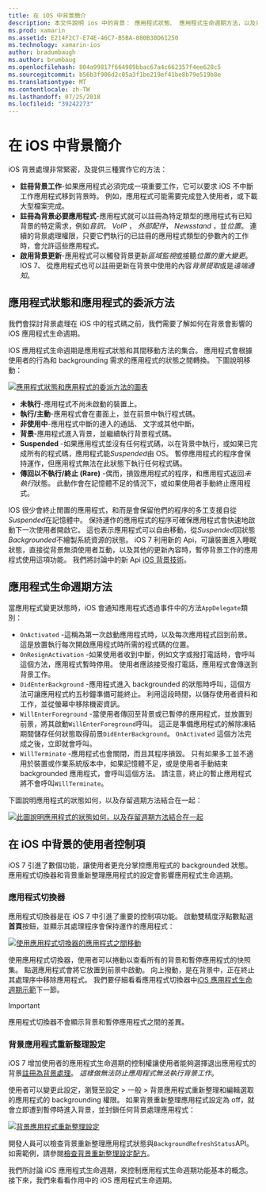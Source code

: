 ```yaml
---
title: 在 iOS 中背景簡介
description: 本文件說明 ios 中的背景： 應用程式狀態、 應用程式生命週期方法，以及背景應用程式的重新整理。
ms.prod: xamarin
ms.assetid: E214F2C7-E74E-46C7-B5BA-080B30D61250
ms.technology: xamarin-ios
author: bradumbaugh
ms.author: brumbaug
ms.openlocfilehash: 804a99817f664989bbac67a4c662357f4ee628c5
ms.sourcegitcommit: b56b3f906d2c05a3f1be219ef41be8b79e519b8e
ms.translationtype: MT
ms.contentlocale: zh-TW
ms.lasthandoff: 07/25/2018
ms.locfileid: "39242273"
---
```

# <a name="introduction-to-backgrounding-in-ios"></a>在 iOS 中背景簡介

iOS 背景處理非常緊密，及提供三種實作它的方法：

-  **註冊背景工作**-如果應用程式必須完成一項重要工作，它可以要求 iOS 不中斷工作應用程式移到背景時。 例如，應用程式可能需要完成登入使用者，或下載大型檔案完成。
-  **註冊為背景必要應用程式**-應用程式就可以註冊為特定類型的應用程式有已知背景的特定需求，例如*音訊*， *VoIP* ， *外部配件*， *Newsstand* ，並*位置*。 連續的背景處理權限，只要它們執行的已註冊的應用程式類型的參數內的工作時，會允許這些應用程式。
-  **啟用背景更新**-應用程式可以觸發背景更新*區域監視*或接聽*位置的重大變更*。 IOS 7、 從應用程式也可以註冊更新在背景中使用的內容*背景提取*或是*遠端通知*。


## <a name="application-states-and-application-delegate-methods"></a>應用程式狀態和應用程式的委派方法

我們會探討背景處理在 iOS 中的程式碼之前，我們需要了解如何在背景會影響的 iOS 應用程式生命週期。

IOS 應用程式生命週期是應用程式狀態和其間移動方法的集合。 應用程式會根據使用者的行為和 backgrounding 需求的應用程式的狀態之間轉換。 下圖說明移動：

 [![](introduction-to-backgrounding-in-ios-images/applicationlifecycle-.png "應用程式狀態和應用程式的委派方法的圖表")](introduction-to-backgrounding-in-ios-images/applicationlifecycle-.png#lightbox)

-  **未執行**-應用程式不尚未啟動的裝置上。
-  **執行/主動**-應用程式會在畫面上，並在前景中執行程式碼。
-  **非使用中**-應用程式中斷的連入的通話、 文字或其他中斷。
-  **背景**-應用程式進入背景，並繼續執行背景程式碼。
-  **Suspended** -如果應用程式並沒有任何程式碼，以在背景中執行，或如果已完成所有的程式碼，應用程式能*Suspended*由 OS。 暫停應用程式的程序會保持運作，但應用程式無法在此狀態下執行任何程式碼。
-  **傳回以不執行/終止 (Rare)** -偶而，損毀應用程式的程序，和應用程式返回*未執行*狀態。 此動作會在記憶體不足的情況下，或如果使用者手動終止應用程式。


IOS 很少會終止閒置的應用程式，和而是會保留他們的程序的多工支援自從*Suspended*在記憶體中。 保持運作的應用程式的程序可確保應用程式會快速地啟動下一次使用者開啟它。 這也表示應用程式可以自由移動，從*Suspended*回狀態*Backgrounded*不繪製系統資源的狀態。 iOS 7 利用新的 Api，可讓裝置進入睡眠狀態，直接從背景無須使用者互動，以及其他的更新內容時，暫停背景工作的應用程式使用這項功能。 我們將討論中的新 Api [iOS 背景技術](~/ios/app-fundamentals/backgrounding/ios-backgrounding-techniques/index.md)。

## <a name="application-lifecycle-methods"></a>應用程式生命週期方法

當應用程式變更狀態時，iOS 會通知應用程式透過事件中的方法`AppDelegate`類別：

-  `OnActivated` -這稱為第一次啟動應用程式時，以及每次應用程式回到前景。 這是放置執行每次開啟應用程式時所需的程式碼的位置。
-  `OnResignActivation` -如果使用者收到中斷，例如文字或撥打電話時，會呼叫這個方法，應用程式暫時停用。 使用者應該接受撥打電話，應用程式會傳送到背景工作。
-  `DidEnterBackground` -應用程式進入 backgrounded 的狀態時呼叫，這個方法可讓應用程式約五秒鐘準備可能終止。 利用這段時間，以儲存使用者資料和工作，並從螢幕中移除機密資訊。
-  `WillEnterForeground` -當使用者傳回至背景或已暫停的應用程式，並放置到前景，將其啟動`WillEnterForeground`呼叫。 這正是準備應用程式的解除凍結期間儲存任何狀態取得前景`DidEnterBackground`。  `OnActivated` 這個方法完成之後，立即就會呼叫。
-  `WillTerminate` -應用程式也會關閉，而且其程序損毀。 只有如果多工並不適用於裝置或作業系統版本中，如果記憶體不足，或是使用者手動結束 backgrounded 應用程式，會呼叫這個方法。 請注意，終止的暫止應用程式將不會呼叫`WillTerminate`。


下圖說明應用程式的狀態如何，以及存留週期方法結合在一起：

 [![](introduction-to-backgrounding-in-ios-images/image2.png "此圖說明應用程式的狀態如何，以及存留週期方法結合在一起")](introduction-to-backgrounding-in-ios-images/image2.png#lightbox)

## <a name="user-controls-for-backgrounding-in-ios"></a>在 iOS 中背景的使用者控制項

iOS 7 引進了數個功能，讓使用者更充分掌控應用程式的 backgrounded 狀態。 應用程式切換器和背景重新整理應用程式的設定會影響應用程式生命週期。

### <a name="app-switcher"></a>應用程式切換器

應用程式切換器是在 iOS 7 中引進了重要的控制項功能。 啟動雙精度浮點數點選**首頁**按鈕，並顯示其處理程序會保持運作的應用程式：

 [![](introduction-to-backgrounding-in-ios-images/app-switcher-.png "使用應用程式切換器的應用程式之間移動")](introduction-to-backgrounding-in-ios-images/app-switcher-.png#lightbox)

使用應用程式切換器，使用者可以捲動以查看所有的背景和暫停應用程式的快照集。 點選應用程式會將它放置到前景中啟動。 向上撥動，是在背景中，正在終止其處理序中移除應用程式。 我們要仔細看看應用程式切換器中[iOS 應用程式生命週期示範](~/ios/app-fundamentals/backgrounding/application-lifecycle-demo.md)下一節。

> [!IMPORTANT]
> 應用程式切換器不會顯示背景和暫停應用程式之間的差異。



### <a name="background-app-refresh-settings"></a>背景應用程式重新整理設定

iOS 7 增加使用者的應用程式生命週期的控制權讓使用者能夠選擇退出應用程式的背景[註冊為背景處理](~/ios/app-fundamentals/backgrounding/ios-backgrounding-techniques/registering-applications-to-run-in-background.md)。 *這樣做無法防止應用程式無法執行背景工作*。

使用者可以變更此設定，瀏覽至<span class="uiitem">設定 > 一般 > 背景應用程式重新整理</span>和編輯選取的應用程式的 backgrounding 權限。 如果背景重新整理應用程式設定為 off，就會立即遭到暫停時進入背景，並封鎖任何背景處理應用程式：

 [![](introduction-to-backgrounding-in-ios-images/settings-.png "背景應用程式重新整理設定")](introduction-to-backgrounding-in-ios-images/settings-.png#lightbox)

開發人員可以檢查背景重新整理應用程式狀態與`BackgroundRefreshStatus`API。 如需範例，請參閱[檢查背景重新整理設定配方](https://github.com/xamarin/recipes/tree/master/Recipes/ios/multitasking/check_background_refresh_setting)。

我們所討論 iOS 應用程式生命週期，來控制應用程式生命週期功能基本的概念。 接下來，我們來看看作用中的 iOS 應用程式生命週期。

